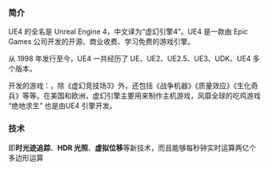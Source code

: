 ### 简介

UE4 的全名是 Unreal Engine 4，中文译为“虚幻引擎4”。UE4 是一款由 Epic Games 公司开发的开源、商业收费、学习免费的游戏引擎。

从 1998 年发行至今，UE4 一共经历了 UE、UE2、UE2.5、UE3、UDK、UE4 多个版本。

开发的游戏：，除《虚幻竞技场3》外，还包括《战争机器》《质量效应》《生化奇兵》等等。在美国和欧洲，虚幻引擎主要用来制作主机游戏，风靡全球的吃鸡游戏 “绝地求生” 也是由UE4 引擎开发。

### 技术

即**时光迹追踪**、**HDR 光照**、**虚拟位移**等新技术，而且能够每秒钟实时运算两亿个多边形运算